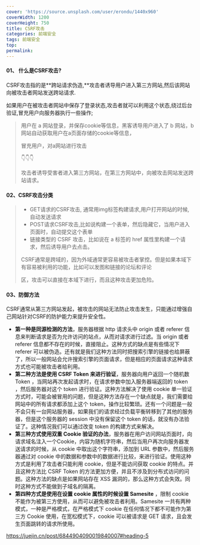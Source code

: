 ```yaml
---
cover: 'https://source.unsplash.com/user/erondu/1440x960'
coverWidth: 1200
coverHeight: 750
title: CSRF攻击
categories: 前端安全
tags: 前端安全
top:
permalink:
---
```

<!--more-->

#### 01、 什么是CSRF攻击?

CSRF攻击指的是**跨站请求伪造,**攻击者诱导用户进入第三方网站,然后该网站向被攻击者网站发送跨站请求.

如果用户在被攻击者网站中保存了登录状态,攻击者就可以利用这个状态,绕过后台验证,冒充用户向服务器执行一些操作;

> 用户在 a 网站登录，并保存cookie等信息，黑客诱导用户进入了 b 网站，b网站自动获取用户在a页面存储的cookie等信息，
>
> 冒充用户，对a网站进行攻击
>
> 👇👇👇
>
> 攻击者诱导受害者进入第三方网站，在第三方网站中，向被攻击网站发送跨站请求。

#### 02、CSRF攻击分类

> - GET请求的CSRF攻击, 通常用img标签构建请求,用户打开网站的时候,自动发送请求
> - POST请求CSRF攻击,比如说构建一个表单，然后隐藏它，当用户进入页面时，自动提交这个表单
> - 链接类型的 CSRF 攻击，比如说在 a 标签的 href 属性里构建一个请求，然后诱导用户去点击。
>
> CSRF通常是跨域的，因为外域通常更容易被攻击者掌控。但是如果本域下有容易被利用的功能，比如可以发图和链接的论坛和评论
>
> 区，攻击可以直接在本域下进行，而且这种攻击更加危险。

#### 03、防御方法

CSRF通常从第三方网站发起，被攻击的网站无法防止攻击发生，只能通过增强自己网站针对CSRF的防护能力来提升安全性。

- **第一种是同源检测的方法**，服务器根据 http 请求头中 origin 或者 referer 信息来判断请求是否为允许访问的站点，从而对请求进行过滤。当 origin 或者 referer 信息都不存在的时候，直接阻止。这种方式的缺点是有些情况下 referer 可以被伪造。还有就是我们这种方法同时把搜索引擎的链接也给屏蔽了，所以一般网站会允许搜索引擎的页面请求，但是相应的页面请求这种请求方式也可能被攻击者给利用。
- **第二种方法是使用 CSRF Token 来进行验证**，服务器向用户返回一个随机数 Token ，当网站再次发起请求时，在请求参数中加入服务器端返回的 token ，然后服务器对这个 token 进行验证。这种方法解决了使用 cookie 单一验证方式时，可能会被冒用的问题，但是这种方法存在一个缺点就是，我们需要给网站中的所有请求都添加上这个 token，操作比较繁琐。还有一个问题是一般不会只有一台网站服务器，如果我们的请求经过负载平衡转移到了其他的服务器，但是这个服务器的 session 中没有保留这个 token 的话，就没有办法验证了。这种情况我们可以通过改变 token 的构建方式来解决。
- **第三种方式使用双重 Cookie 验证的办法**，服务器在用户访问网站页面时，向请求域名注入一个Cookie，内容为随机字符串，然后当用户再次向服务器发送请求的时候，从 cookie 中取出这个字符串，添加到 URL 参数中，然后服务器通过对 cookie 中的数据和参数中的数据进行比较，来进行验证。使用这种方式是利用了攻击者只能利用 cookie，但是不能访问获取 cookie 的特点。并且这种方法比 CSRF Token 的方法更加方便，并且不涉及到分布式访问的问题。这种方法的缺点是如果网站存在 XSS 漏洞的，那么这种方式会失效。同时这种方式不能做到子域名的隔离。
- **第四种方式是使用在设置 cookie 属性的时候设置 Samesite** ，限制 cookie 不能作为被第三方使用，从而可以避免被攻击者利用。Samesite 一共有两种模式，一种是严格模式，在严格模式下 cookie 在任何情况下都不可能作为第三方 Cookie 使用，在宽松模式下，cookie 可以被请求是 GET 请求，且会发生页面跳转的请求所使用。

https://juejin.cn/post/6844904090019840007#heading-5
